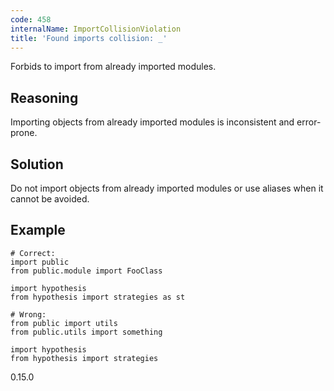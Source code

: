 ```yaml
---
code: 458
internalName: ImportCollisionViolation
title: 'Found imports collision: _'
---
```


Forbids to import from already imported modules.

## Reasoning
Importing objects from already imported modules is inconsistent and
error-prone.

## Solution
Do not import objects from already imported modules or use aliases
when it cannot be avoided.

## Example

    # Correct:
    import public
    from public.module import FooClass
    
    import hypothesis
    from hypothesis import strategies as st
    
    # Wrong:
    from public import utils
    from public.utils import something
    
    import hypothesis
    from hypothesis import strategies

<div class="versionadded">

0.15.0

</div>